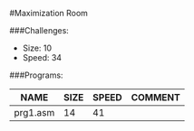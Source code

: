 #Maximization Room

###Challenges:
- Size:  10
- Speed: 34

###Programs:

|NAME|SIZE|SPEED|COMMENT|
| --- | --- | --- | --- |
|prg1.asm| 14|41|
